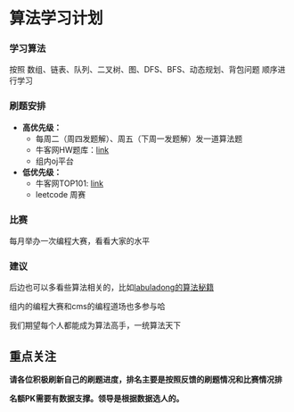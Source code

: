 # 算法学习计划

### 学习算法

按照 数组、链表、队列、二叉树、图、DFS、BFS、动态规划、背包问题 顺序进行学习

### 刷题安排

- **高优先级：** 
  - 每周二（周四发题解）、周五（下周一发题解）发一道算法题
  - 牛客网HW题库：[link](https://www.nowcoder.com/ta/huawei )
  - 组内oj平台
- **低优先级：** 
  - 牛客网TOP101: [link](https://www.nowcoder.com/exam/oj/ta?tpId=295)
  - leetcode 周赛

### 比赛

每月举办一次编程大赛，看看大家的水平

### 建议

后边也可以多看些算法相关的，比如[labuladong的算法秘籍](https://labuladong.gitee.io/algo/ )

组内的编程大赛和cms的编程道场也多参与哈 

我们期望每个人都能成为算法高手，一统算法天下

## 重点关注

**请各位积极刷新自己的刷题进度，排名主要是按照反馈的刷题情况和比赛情况排** 

**名额PK需要有数据支撑。领导是根据数据选人的。**
